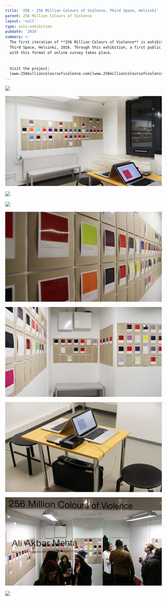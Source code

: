 ```yaml
---
title: '256 ~ 256 Million Colours of Violence, Third Space, Helsinki'
parent: 256 Million Colours of Violence
layout: 'null'
type: solo-exhibition
pubdate: '2016'
summary: >-
  The first iteration of **256 Million Colours of Violence** is exhibited in
  Third Space, Helsinki, 2016. Through this exhibition, a first public encounter
  with this format of online survey takes place.


  Visit the project:
  [www.256millioncoloursofviolence.com](www.256millioncoloursofviolence.com)
---
```

![](/assets/img/ali-akbar-mehta_256-million-colours-of-violence_installation-view-01_third-space-helsinkie_2016.jpg)

![](/assets/img/ali-akbar-mehta_256-million-colours-of-violence_installation-view-04_third-space-helsinkie_2016.jpg)

![](/assets/img/ali-akbar-mehta_256-million-colours-of-violence_installation-view-02_third-space-helsinkie_2016.jpg)

![](/assets/img/ali-akbar-mehta_256-million-colours-of-violence_detail_third-space-helsinki_2016.jpg)

![](/assets/img/ali-akbar-mehta_256-million-colours-of-violence_installation-view-06_third-space-helsinkie_2016.jpg)

![](/assets/img/ali-akbar-mehta_256-million-colours-of-violence_installation-view-07_third-space-helsinkie_2016.jpg)

![](/assets/img/ali-akbar-mehta_256-million-colours-of-violence_installation-view-05_third-space-helsinkie_2016.jpg)

![](/assets/img/15135823_10157843135065054_7539580485712289886_n.jpg)

![](/assets/img/ali-akbar-mehta_256-million-colours-of-violence_exterior-view_third-space-helsinki_2016.jpeg)
